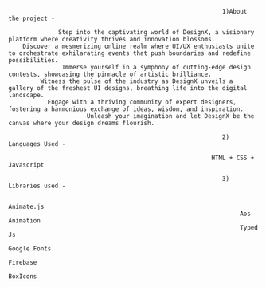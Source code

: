                                                                 1)About the project -

                  Step into the captivating world of DesignX, a visionary platform where creativity thrives and innovation blossoms. 
        Discover a mesmerizing online realm where UI/UX enthusiasts unite to orchestrate exhilarating events that push boundaries and redefine possibilities. 
                   Immerse yourself in a symphony of cutting-edge design contests, showcasing the pinnacle of artistic brilliance. 
             Witness the pulse of the industry as DesignX unveils a gallery of the freshest UI designs, breathing life into the digital landscape. 
               Engage with a thriving community of expert designers, fostering a harmonious exchange of ideas, wisdom, and inspiration. 
                          Unleash your imagination and let DesignX be the canvas where your design dreams flourish.

                                                                2) Languages Used -
                                                                
                                                             HTML + CSS + Javascript

                                                                3) Libraries used - 

                                                                     Animate.js
                                                                     Aos Animation
                                                                     Typed Js
                                                                     Google Fonts
                                                                     Firebase
                                                                     BoxIcons
